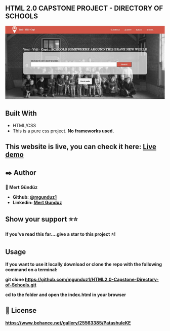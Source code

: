 
## HTML 2.0 CAPSTONE PROJECT - DIRECTORY OF SCHOOLS


![Screenshot-of-live-demo](./items/Screenshot_readme.jpg)



## Built With

- HTML/CSS
- This is a pure css project. <b>No frameworks used.
  
## This website is live, you can check it here: [Live demo](https://zealous-morse-5eb016.netlify.app/)


## ✒️  Author <a name = "author"></a>

👤 **Mert Gündüz**
- Github: [@mgunduz1](https://github.com/mgunduz1)
- Linkedin: [Mert Gunduz](https://www.linkedin.com/in/mert-gunduz-875280202/)


## Show your support ⭐️⭐️

If you've read this far....give a star to this project ⭐️!

## Usage
If you want to use it locally download or clone the repo with the following command on a terminal:

git clone https://github.com/mgunduz1/HTML2.0-Capstone-Directory-of-Schools.git

cd to the folder and open the index.html in your browser

## 📝 License

https://www.behance.net/gallery/25563385/PatashuleKE
